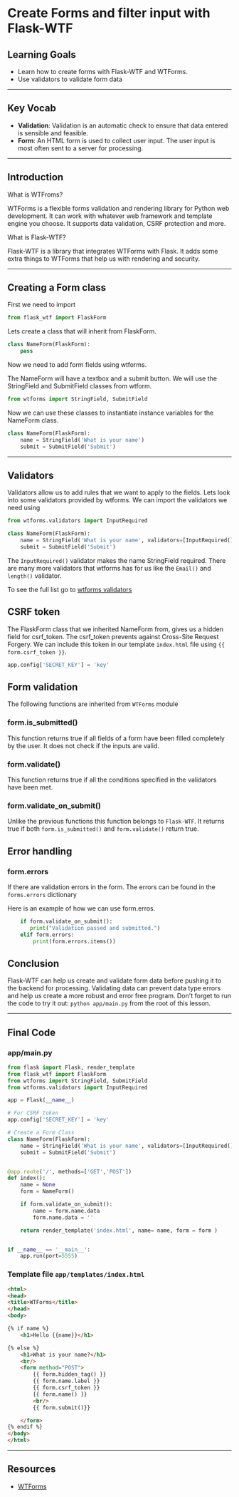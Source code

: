 # Create Forms and filter input with Flask-WTF

## Learning Goals

- Learn how to create forms with Flask-WTF and WTForms.
- Use validators to validate form data

***

## Key Vocab

- **Validation**: Validation is an automatic check to ensure that data entered is sensible and feasible.
- **Form**: An HTML form is used to collect user input. The user input is most often sent to a server for processing.

***

## Introduction

What is WTFroms?

WTForms is a flexible forms validation and rendering library for Python web development. It can work with whatever web framework and template engine you choose. It supports data validation, CSRF protection and more.

What is Flask-WTF?

Flask-WTF is a library that integrates WTForms with Flask. It adds some extra things to
WTForms that help us with rendering and security.

***

## Creating a Form class

First we need to import

```py
from flask_wtf import FlaskForm
```

Lets create a class that will inherit from FlaskForm.

```py
class NameForm(FlaskForm):
    pass

```

Now we need to add form fields using wtforms.

The NameForm will have a textbox and a submit button.
We will use the StringField and SubmitField classes from wtform.

```py
from wtforms import StringField, SubmitField
```

Now we can use these classes to instantiate instance variables for the NameForm class.

```py
class NameForm(FlaskForm):
    name = StringField('What is your name')
    submit = SubmitField('Submit')
```

***

## Validators

Validators allow us to add rules that we want to apply to the fields. Lets look into some validators provided by wtforms. We can import the validators we need using

```py
from wtforms.validators import InputRequired
```

```py
class NameForm(FlaskForm):
    name = StringField('What is your name', validators=[InputRequired()])
    submit = SubmitField('Submit')
```

The `InputRequired()` validator makes the name StringField required. There are many more validators that
wtforms has for us like the `Email()` and `length()` validator.

 To see the full list go to [wtforms validators](https://wtforms.readthedocs.io/en/stable/validators/#built-in-validators)

## CSRF token

The FlaskForm class that we inherited NameForm from, gives us a hidden field for csrf_token. The csrf_token prevents against Cross-Site Request Forgery. We can include this token in our template `index.html` file using `{{ form.csrf_token }}`.

```py
app.config['SECRET_KEY'] = 'key'

```

## Form validation

The following functions are inherited from `WTForms` module

### form.is_submitted()

This function returns true if all fields of a form have been filled completely by the user. It does not check if the inputs are valid.

### form.validate()

This function returns true if all the conditions specified in the validators have been met.

### form.validate_on_submit()

Unlike the previous functions this function belongs to `Flask-WTF`. It returns true if both `form.is_submitted()` and
`form.validate()` return true.

## Error handling

### form.errors

If there are validation errors in the form. The errors can be found in the `forms.errors` dictionary

Here is an example of how we can use form.erros.

```py
    if form.validate_on_submit():
       print("Validation passed and submitted.")
    elif form.errors:
        print(form.errors.items())

```

## Conclusion

Flask-WTF can help us create and validate form data before pushing it to the backend for processing. Validating data can prevent
data type errors and help us create a more robust and error free program. Don't forget to run the code to try it out: `python app/main.py` from the root of this lesson.

***

## Final Code

### app/main.py

```py
from flask import Flask, render_template
from flask_wtf import FlaskForm
from wtforms import StringField, SubmitField
from wtforms.validators import InputRequired

app = Flask(__name__)

# For CSRF token
app.config['SECRET_KEY'] = 'key'

# Create a Form Class
class NameForm(FlaskForm):
    name = StringField('What is your name', validators=[InputRequired()])
    submit = SubmitField('Submit')


@app.route('/', methods=['GET','POST'])
def index():
    name = None
    form = NameForm()

    if form.validate_on_submit():
        name = form.name.data
        form.name.data = ''

    return render_template('index.html', name= name, form = form )


if __name__ == '__main__':
    app.run(port=5555)
```

### Template file `app/templates/index.html`

```html
<html>
<head>
<title>WTForms</title>
</head>
<body>

{% if name %}
    <h1>Hello {{name}}</h1>

{% else %}
    <h1>What is your name?</h1>
    <br/>
    <form method="POST">
        {{ form.hidden_tag() }}
        {{ form.name.label }}
        {{ form.csrf_token }}
        {{ form.name() }}
        <br/>
        {{ form.submit()}}

    </form>
{% endif %}
</body>
</html>

```

***

## Resources

- [WTForms](https://wtforms.readthedocs.io/en/3.0.x/)
